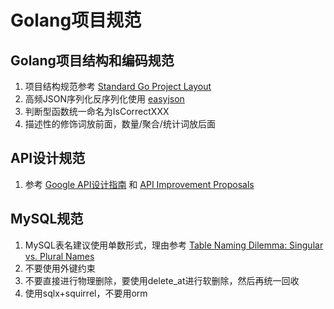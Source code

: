 # Golang项目规范

## Golang项目结构和编码规范

1. 项目结构规范参考 [Standard Go Project Layout](https://github.com/golang-standards/project-layout)
2. 高频JSON序列化反序列化使用 [easyjson](https://github.com/mailru/easyjson)
3. 判断型函数统一命名为IsCorrectXXX
4. 描述性的修饰词放前面，数量/聚合/统计词放后面

## API设计规范

1. 参考 [Google API设计指南](https://cloud.google.com/apis/design?hl=zh-cn) 和 [API Improvement Proposals ](https://aip.bybutter.com/general)

## MySQL规范

1. MySQL表名建议使用单数形式，理由参考 [Table Naming Dilemma: Singular vs. Plural Names](https://stackoverflow.com/questions/338156/table-naming-dilemma-singular-vs-plural-names)
1. 不要使用外键约束
2. 不要直接进行物理删除，要使用delete_at进行软删除，然后再统一回收
3. 使用sqlx+squirrel，不要用orm
